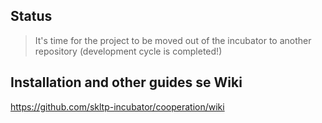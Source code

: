 ## Status

> It's time for the project to be moved out of the incubator to another repository (development cycle is completed!)

## Installation and other guides se Wiki
https://github.com/skltp-incubator/cooperation/wiki

